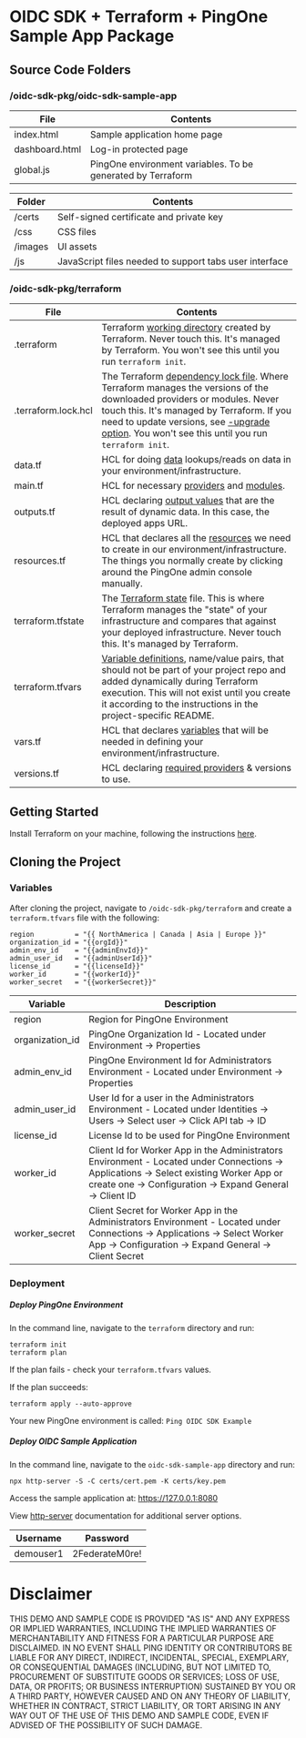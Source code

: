 # OIDC SDK + Terraform + PingOne Sample App Package

## Source Code Folders

### /oidc-sdk-pkg/oidc-sdk-sample-app

| File | Contents |
| ------ | -------- |
| index.html | Sample application home page |
| dashboard.html | Log-in protected page |
| global.js | PingOne environment variables. To be generated by Terraform |

| Folder | Contents |
| ------ | -------- |
| /certs | Self-signed certificate and private key |
| /css | CSS files |
| /images | UI assets |
| /js | JavaScript files needed to support tabs user interface |

### /oidc-sdk-pkg/terraform

| File | Contents |
| ---- | -------- |
| .terraform | Terraform [working directory](https://developer.hashicorp.com/terraform/cli/init#working-directory-contents) created by Terraform. Never touch this. It's managed by Terraform. You won't see this until you run `terraform init`. |
| .terraform.lock.hcl | The Terraform [dependency lock file](https://developer.hashicorp.com/terraform/language/files/dependency-lock). Where Terraform manages the versions of the downloaded providers or modules. Never touch this. It's managed by Terraform. If you need to update versions, see [-upgrade option](https://developer.hashicorp.com/terraform/language/files/dependency-lock#dependency-installation-behavior). You won't see this until you run `terraform init`. |
| data.tf | HCL for doing [data](https://developer.hashicorp.com/terraform/language/data-sources) lookups/reads on data in your environment/infrastructure. |
| main.tf | HCL for necessary [providers](https://developer.hashicorp.com/terraform/language/providers) and [modules](https://developer.hashicorp.com/terraform/language/modules). |
| outputs.tf | HCL declaring [output values](https://developer.hashicorp.com/terraform/language/values/outputs) that are the result of dynamic data. In this case, the deployed apps URL. |
| resources.tf | HCL that declares all the [resources](https://developer.hashicorp.com/terraform/language/resources) we need to create in our environment/infrastructure. The things you normally create by clicking around the PingOne admin console manually. |
| terraform.tfstate | The [Terraform state](https://developer.hashicorp.com/terraform/language/state) file. This is where Terraform manages the "state" of your infrastructure and compares that against your deployed infrastructure. Never touch this. It's managed by Terraform. |
| terraform.tfvars | [Variable definitions](https://developer.hashicorp.com/terraform/language/values/variables#variable-definitions-tfvars-files), name/value pairs, that should not be part of your project repo and added dynamically during Terraform execution. This will not exist until you create it according to the instructions in the project-specific README. |
| vars.tf | HCL that declares [variables](https://developer.hashicorp.com/terraform/language/values/variables) that will be needed in defining your environment/infrastructure. |
| versions.tf | HCL declaring [required providers](https://developer.hashicorp.com/terraform/language/providers/requirements#requiring-providers) & versions to use. |


## Getting Started
Install Terraform on your machine, following the instructions [here](https://developer.hashicorp.com/terraform/downloads).

## Cloning the Project
### Variables
After cloning the project, navigate to `/oidc-sdk-pkg/terraform` and create a `terraform.tfvars` file with the following:

```hcl
region          = "{{ NorthAmerica | Canada | Asia | Europe }}"
organization_id = "{{orgId}}"
admin_env_id    = "{{adminEnvId}}"
admin_user_id   = "{{adminUserId}}"
license_id      = "{{licenseId}}"
worker_id       = "{{workerId}}"
worker_secret   = "{{workerSecret}}"
```

| Variable | Description | 
| -------- | ----------- |
| region | Region for PingOne Environment | 
| organization_id | PingOne Organization Id - Located under Environment -> Properties | 
| admin_env_id | PingOne Environment Id for Administrators Environment - Located under Environment -> Properties |
| admin_user_id | User Id for a user in the Administrators Environment - Located under Identities -> Users -> Select user -> Click API tab -> ID |
| license_id | License Id to be used for PingOne Environment |
| worker_id | Client Id for Worker App in the Administrators Environment - Located under Connections -> Applications -> Select existing Worker App or create one -> Configuration -> Expand General -> Client ID |
| worker_secret | Client Secret for Worker App in the Administrators Environment - Located under Connections -> Applications -> Select Worker App -> Configuration -> Expand General -> Client Secret |

### Deployment

##### Deploy PingOne Environment

In the command line, navigate to the `terraform` directory and run:

```code
terraform init
terraform plan
```

If the plan fails - check your `terraform.tfvars` values.

If the plan succeeds:

```code
terraform apply --auto-approve
````

Your new PingOne environment is called: `Ping OIDC SDK Example`

##### Deploy OIDC Sample Application

In the command line, navigate to the `oidc-sdk-sample-app` directory and run:

```code
npx http-server -S -C certs/cert.pem -K certs/key.pem
```

Access the sample application at:
https://127.0.0.1:8080

View [http-server](https://www.npmjs.com/package/http-server) documentation for additional server options.

| Username | Password |
| ---- | -------- |
| demouser1 | 2FederateM0re! |


# Disclaimer
THIS DEMO AND SAMPLE CODE IS PROVIDED "AS IS" AND ANY EXPRESS OR IMPLIED WARRANTIES, INCLUDING THE IMPLIED WARRANTIES OF MERCHANTABILITY AND FITNESS FOR A PARTICULAR PURPOSE ARE DISCLAIMED. IN NO EVENT SHALL PING IDENTITY OR CONTRIBUTORS BE LIABLE FOR ANY DIRECT, INDIRECT, INCIDENTAL, SPECIAL, EXEMPLARY, OR CONSEQUENTIAL DAMAGES (INCLUDING, BUT NOT LIMITED TO, PROCUREMENT OF SUBSTITUTE GOODS OR SERVICES; LOSS OF USE, DATA, OR PROFITS; OR BUSINESS INTERRUPTION) SUSTAINED BY YOU OR A THIRD PARTY, HOWEVER CAUSED AND ON ANY THEORY OF LIABILITY, WHETHER IN CONTRACT, STRICT LIABILITY, OR TORT ARISING IN ANY WAY OUT OF THE USE OF THIS DEMO AND SAMPLE CODE, EVEN IF ADVISED OF THE POSSIBILITY OF SUCH DAMAGE.